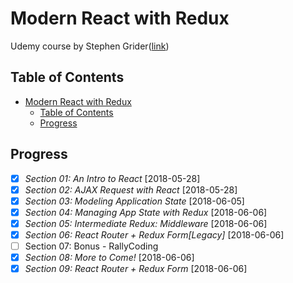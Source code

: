 # Modern React with Redux

Udemy course by Stephen Grider([link](https://www.udemy.com/react-redux/learn/v4/overview))

## Table of Contents

<!-- TOC -->

- [Modern React with Redux](#modern-react-with-redux)
  - [Table of Contents](#table-of-contents)
  - [Progress](#progress)

<!-- /TOC -->

## Progress

- [X] *Section 01: An Intro to React* [2018-05-28]
- [X] *Section 02: AJAX Request with React* [2018-05-28]
- [X] *Section 03: Modeling Application State* [2018-06-05]
- [X] *Section 04: Managing App State with Redux* [2018-06-06]
- [X] *Section 05: Intermediate Redux: Middleware* [2018-06-06]
- [X] *Section 06: React Router + Redux Form[Legacy]* [2018-06-06]
- [ ] Section 07: Bonus - RallyCoding
- [X] *Section 08: More to Come!* [2018-06-06]
- [X] *Section 09: React Router + Redux Form* [2018-06-06]